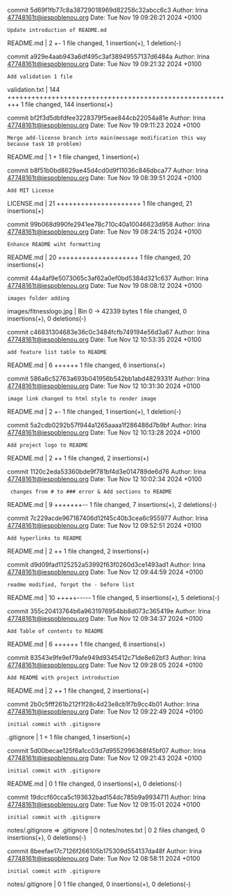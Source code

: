 commit 5d69f1fb77c8a38729018969d82258c32abcc6c3
Author: Irina <47748161t@iespoblenou.org>
Date:   Tue Nov 19 09:26:21 2024 +0100

    Update introduction of README.md

 README.md | 2 +-
 1 file changed, 1 insertion(+), 1 deletion(-)

commit a929e4aab943a6df495c3af38949557137d6484a
Author: Irina <47748161t@iespoblenou.org>
Date:   Tue Nov 19 09:21:32 2024 +0100

    Add validation 1 file

 validation.txt | 144 +++++++++++++++++++++++++++++++++++++++++++++++++++++++++
 1 file changed, 144 insertions(+)

commit bf2f3d5dbfdfee3228379f5eae844cb22054a81e
Author: Irina <47748161t@iespoblenou.org>
Date:   Tue Nov 19 09:11:23 2024 +0100

    Merge add-license branch into main(message modification this way because task 10 problem)

 README.md | 1 +
 1 file changed, 1 insertion(+)

commit b8f51b0bd8629ae45d4cd0d9f11036c846dbca77
Author: Irina <47748161t@iespoblenou.org>
Date:   Tue Nov 19 08:39:51 2024 +0100

    Add MIT License

 LICENSE.md | 21 +++++++++++++++++++++
 1 file changed, 21 insertions(+)

commit 99b068d990fe2941ee78c710c40a10046623d958
Author: Irina <47748161t@iespoblenou.org>
Date:   Tue Nov 19 08:24:15 2024 +0100

    Enhance README wiht formatting

 README.md | 20 ++++++++++++++++++++
 1 file changed, 20 insertions(+)

commit 44a4af9e5073065c3af62a0ef0bd5384d321c637
Author: Irina <47748161t@iespoblenou.org>
Date:   Tue Nov 19 08:08:12 2024 +0100

    images folder adding

 images/fitnesslogo.jpg | Bin 0 -> 42339 bytes
 1 file changed, 0 insertions(+), 0 deletions(-)

commit c46831304683e36c0c3484fcfb749194e56d3a67
Author: Irina <47748161t@iespoblenou.org>
Date:   Tue Nov 12 10:53:35 2024 +0100

    add feature list table to README

 README.md | 6 ++++++
 1 file changed, 6 insertions(+)

commit 586a6c52763a693b041956b542bb1abd4829331f
Author: Irina <47748161t@iespoblenou.org>
Date:   Tue Nov 12 10:31:30 2024 +0100

    image link changed to html style to render image

 README.md | 2 +-
 1 file changed, 1 insertion(+), 1 deletion(-)

commit 5a2cdb0292b57f944a1265aaaa1f286486d7b9bf
Author: Irina <47748161t@iespoblenou.org>
Date:   Tue Nov 12 10:13:28 2024 +0100

    Add project logo to README

 README.md | 2 ++
 1 file changed, 2 insertions(+)

commit 1120c2eda53360bde9f781bf4d3e014789de6d76
Author: Irina <47748161t@iespoblenou.org>
Date:   Tue Nov 12 10:02:34 2024 +0100

     changes from # to ### error & Add sections to README

 README.md | 9 +++++++--
 1 file changed, 7 insertions(+), 2 deletions(-)

commit 7c229acde967187406d12f45c40b3cea6c955977
Author: Irina <47748161t@iespoblenou.org>
Date:   Tue Nov 12 09:52:51 2024 +0100

    Add hyperlinks to README

 README.md | 2 ++
 1 file changed, 2 insertions(+)

commit d9d09fad1125252a53992f63f0260d3ce1493ad1
Author: Irina <47748161t@iespoblenou.org>
Date:   Tue Nov 12 09:44:59 2024 +0100

    readme modified, forgot the - before list

 README.md | 10 +++++-----
 1 file changed, 5 insertions(+), 5 deletions(-)

commit 355c20413764b6a9631976954bb8d073c365419e
Author: Irina <47748161t@iespoblenou.org>
Date:   Tue Nov 12 09:34:37 2024 +0100

    Add Table of contents to README

 README.md | 6 ++++++
 1 file changed, 6 insertions(+)

commit 83543e9fe9ef79afe949d9345412c71de8e62bf3
Author: Irina <47748161t@iespoblenou.org>
Date:   Tue Nov 12 09:28:05 2024 +0100

    Add README with project introduction

 README.md | 2 ++
 1 file changed, 2 insertions(+)

commit 2b0c5fff261b212f1f28c4d23e8cb1f7b9cc4b01
Author: Irina <47748161t@iespoblenou.org>
Date:   Tue Nov 12 09:22:49 2024 +0100

    initial commit with .gitignore

 .gitignore | 1 +
 1 file changed, 1 insertion(+)

commit 5d00becae125f6a1cc03d7d9552996368f45bf07
Author: Irina <47748161t@iespoblenou.org>
Date:   Tue Nov 12 09:21:43 2024 +0100

    initial commit with .gitignore

 README.md | 0
 1 file changed, 0 insertions(+), 0 deletions(-)

commit 19dccf60cca5c193632bad154dc785b9a9934711
Author: Irina <47748161t@iespoblenou.org>
Date:   Tue Nov 12 09:15:01 2024 +0100

    initial commit with .gitignore

 notes/.gitignore => .gitignore | 0
 notes/notes.txt                | 0
 2 files changed, 0 insertions(+), 0 deletions(-)

commit 8beefae17c7126f266105b175309d554137da48f
Author: Irina <47748161t@iespoblenou.org>
Date:   Tue Nov 12 08:58:11 2024 +0100

    initial commit with .gitignore

 notes/.gitignore | 0
 1 file changed, 0 insertions(+), 0 deletions(-)
